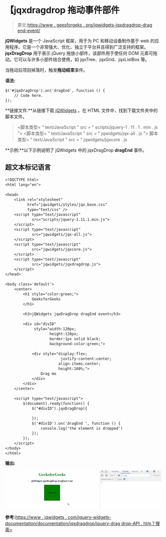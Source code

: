 # 【jqxdragdrop 拖动事件部件

> 原文:[https://www . geesforgeks . org/jqwidgets-jqxdragdrop-drag end-event/](https://www.geeksforgeeks.org/jqwidgets-jqxdragdrop-dragend-event/)

**jQWidgets** 是一个 JavaScript 框架，用于为 PC 和移动设备制作基于 web 的应用程序。它是一个非常强大、优化、独立于平台并且得到广泛支持的框架。 **jqxDragDrop** 用于表示 jQuery 拖放小部件，该部件用于使任何 DOM 元素可拖动。它可以与许多小部件结合使用，如 jqxTree、jqxGrid、jqxListBox 等。

当拖动后项目掉落时，触发**拖动结束**事件。

**语法:**

```
$('#jqxDragDrop').on('dragEnd', function () {
    // Code here.
});  
```

**链接文件:**从链接下载 [jQWidgets](https://www.jqwidgets.com/download/) 。在 HTML 文件中，找到下载文件夹中的脚本文件。

> <link rel="”stylesheet”" href="”jqwidgets/styles/jqx.base.css”" type="”text/css”">
> <脚本类型= " text/JavaScript " src = " scripts/jquery-1 . 11 . 1 . min . js "></脚本>
> <脚本类型= " text/JavaScript " src = " jqwidgets/jqx-all . js "></脚本>
> 脚本类型= " text/JavaScript " src = " jqwidgets/jqxcore . js

**示例:**以下示例说明了 jQWidgets 中的 jqxDragDrop **dragEnd** 事件。

## 超文本标记语言

```
<!DOCTYPE html>
<html lang="en">

<head>
    <link rel="stylesheet"
          href="jqwidgets/styles/jqx.base.css"
          type="text/css" />
    <script type="text/javascript"
            src="scripts/jquery-1.11.1.min.js">
    </script>
    <script type="text/javascript"
            src="jqwidgets/jqx-all.js">
    </script>
    <script type="text/javascript"
            src="jqwidgets/jqxcore.js">
    </script>
    <script type="text/javascript"
            src="jqwidgets/jqxdragdrop.js">
    </script>
</head>

<body class='default'>
    <center>
        <h1 style="color:green;">
            GeeksforGeeks
        </h1>

        <h3>jQWidgets jqxDragDrop dragEnd event</h3>

        <div id="divID" 
             style="width:120px;
                    height:120px;
                    border:1px solid black;
                    background-color:green;">

            <div style="display:flex;
                         justify-content:center;
                        align-items:center;
                        height:100%;">
                Drag me
            </div>
        </div>
    </center>

    <script type="text/javascript">
        $(document).ready(function() {
            $("#divID").jqxDragDrop({

            });
            $('#divID').on('dragEnd ', function () {
                console.log('the element is dropped')
            });
        });
    </script>
</body>
</html>
```

**输出:**

![](img/b40108b0790d5afef15f9e35371bec49.png)

**参考:**[https://www . jqwidgets . com/jquery-widgets-documentation/documentation/jqxdragdrop/jquery-drag drop-API . htm？搜索=](https://www.jqwidgets.com/jquery-widgets-documentation/documentation/jqxdragdrop/jquery-dragdrop-api.htm?search=)